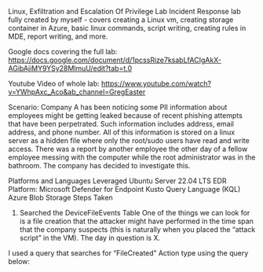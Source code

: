 Linux, Exfiltration and Escalation Of Privilege Lab
Incident Response lab fully created by myself - covers creating a Linux vm, creating storage container in Azure, basic linux commands, script writing, creating rules in MDE, report writing, and more.

Google docs covering the full lab: https://docs.google.com/document/d/1pcssRize7ksabLfACIgAkX-AGibAjiMY9YSy28MlmuU/edit?tab=t.0

Youtube Video of whole lab: https://www.youtube.com/watch?v=YWhpAxc_Aco&ab_channel=GregEaster

Scenario: Company A has been noticing some PII information about employees might be getting leaked because of recent phishing attempts that have been perpetrated. Such information includes address, email address, and phone number. All of this information is stored on a linux server as a hidden file where only the root/sudo users have read and write access. There was a report by another employee the other day of a fellow employee messing with the computer while the root administrator was in the bathroom. The company has decided to investigate this.

Platforms and Languages Leveraged
Ubuntu Server 22.04 LTS
EDR Platform: Microsoft Defender for Endpoint
Kusto Query Language (KQL)
Azure Blob Storage
Steps Taken
1. Searched the DeviceFileEvents Table
One of the things we can look for is a file creation that the attacker might have performed in the time span that the company suspects (this is naturally when you placed the “attack script” in the VM). The day in question is X.

I used a query that searches for “FileCreated” Action type using the query below:
